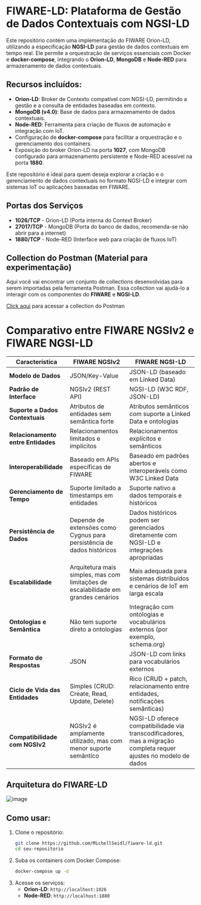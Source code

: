 # FIWARE-LD: Plataforma de Gestão de Dados Contextuais com NGSI-LD

Este repositório contém uma implementação do FIWARE Orion-LD, utilizando a especificação **NGSI-LD** para gestão de dados contextuais em tempo real. Ele permite a orquestração de serviços essenciais com Docker e **docker-compose**, integrando o **Orion-LD**, **MongoDB** e **Node-RED** para armazenamento de dados contextuais.

## Recursos incluídos:

- **Orion-LD**: Broker de Contexto compatível com NGSI-LD, permitindo a gestão e a consulta de entidades baseadas em contexto.
- **MongoDB (v4.0)**: Base de dados para armazenamento de dados contextuais.
- **Node-RED**: Ferramenta para criação de fluxos de automação e integração com IoT.
- Configuração de **docker-compose** para facilitar a orquestração e o gerenciamento dos containers.
- Exposição do broker Orion-LD na porta **1027**, com MongoDB configurado para armazenamento persistente e Node-RED acessível na porta **1880**.

Este repositório é ideal para quem deseja explorar a criação e o gerenciamento de dados contextuais no formato NGSI-LD e integrar com sistemas IoT ou aplicações baseadas em FIWARE.

## Portas dos Serviços

- **1026/TCP** - Orion-LD (Porta interna do Context Broker)
- **27017/TCP** - MongoDB (Porta do banco de dados, recomenda-se não abrir para a internet)
- **1880/TCP** - Node-RED (Interface web para criação de fluxos IoT)

## Collection do Postman (Material para experimentação)

Aqui você vai encontrar um conjunto de collections desenvolvidas para serem importadas pela ferramenta Postman. Essa collection vai ajudá-lo a interagir com os componentes do **FIWARE** e **NGSI-LD**.

[Click aqui](https://www.postman.com/fiware/fiware-foundation-ev-s-public-workspace/folder/gthdx5a/linked-data-using-orion-ld)
para acessar a collection do Postman

# Comparativo entre FIWARE NGSIv2 e FIWARE NGSI-LD

| Característica                       |            FIWARE NGSIv2             |          FIWARE NGSI-LD           |
|--------------------------------------|--------------------------------------|-----------------------------------|
| **Modelo de Dados**                  | JSON/Key-Value                       | JSON-LD (baseado em Linked Data)  |
| **Padrão de Interface**              | NGSIv2 (REST API)                   | NGSI-LD (W3C RDF, JSON-LD)        |
| **Suporte a Dados Contextuais**      | Atributos de entidades sem semântica forte | Atributos semânticos com suporte a Linked Data e ontologias |
| **Relacionamento entre Entidades**   | Relacionamentos limitados e implícitos | Relacionamentos explícitos e semânticos |
| **Interoperabilidade**               | Baseado em APIs específicas de FIWARE | Baseado em padrões abertos e interoperáveis como W3C Linked Data |
| **Gerenciamento de Tempo**           | Suporte limitado a timestamps em entidades | Suporte nativo a dados temporais e históricos |
| **Persistência de Dados**            | Depende de extensões como Cygnus para persistência de dados históricos | Dados históricos podem ser gerenciados diretamente com NGSI-LD e integrações apropriadas |
| **Escalabilidade**                   | Arquitetura mais simples, mas com limitações de escalabilidade em grandes cenários | Mais adequada para sistemas distribuídos e cenários de IoT em larga escala |
| **Ontologias e Semântica**          | Não tem suporte direto a ontologias  | Integração com ontologias e vocabulários externos (por exemplo, schema.org) |
| **Formato de Respostas**             | JSON                                 | JSON-LD com links para vocabulários externos |
| **Ciclo de Vida das Entidades**      | Simples (CRUD: Create, Read, Update, Delete) | Rico (CRUD + patch, relacionamento entre entidades, notificações semânticas) |
| **Compatibilidade com NGSIv2**       | NGSIv2 é amplamente utilizado, mas com menor suporte semântico | NGSI-LD oferece compatibilidade via transcodificadores, mas a migração completa requer ajustes no modelo de dados |

## Arquitetura do FIWARE-LD

![image](https://github.com/user-attachments/assets/fe75ec56-d729-4018-adfc-9f2c5a537c20)

## Como usar:

1. Clone o repositório:
   ```sh
   git clone https://github.com/MichellSeidl/fiware-ld.git
   cd seu-repositorio
   ```
2. Suba os containers com Docker Compose:
   ```sh
   docker-compose up -d
   ```
3. Acesse os serviços:
   - **Orion-LD**: `http://localhost:1026`
   - **Node-RED**: `http://localhost:1880`
